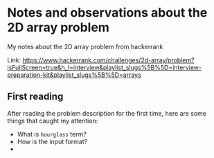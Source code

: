 # Notes and observations about the 2D array problem

My notes about the 2D array problem from hackerrank

Link: <https://www.hackerrank.com/challenges/2d-array/problem?isFullScreen=true&h_l=interview&playlist_slugs%5B%5D=interview-preparation-kit&playlist_slugs%5B%5D=arrays>

## First reading

After reading the problem description for the first time, here are some things that caught my attention:

- What is `hourglass` term?
- How is the input format?
- 